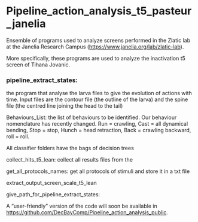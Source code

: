 # Pipeline_action_analysis_t5_pasteur_janelia
Ensemble of programs used to analyze screens performed in the Zlatic lab at the 
Janelia Research Campus (https://www.janelia.org/lab/zlatic-lab). 

More specifically, these programs are used to analyze the inactivation t5 screen of Tihana Jovanic.

### pipeline_extract_states: ###
the program that analyse the larva files to give the evolution of actions with time.
Input files are the contour file (the outline of the larva) and the spine file (the centred line joining the head to the tail)

Behaviours_List: the list of behaviours to be identified. Our behaviour nomenclature has recently changed. Run = crawling, Cast = all dynamical bending, Stop = stop, Hunch = head retraction, Back  =  crawling backward, roll = roll.

All classifier folders have the bags of decision trees 

collect_hits_t5_lean: collect all results files from the 

get_all_protocols_names: get all protocols of stimuli and store it in a txt file

extract_output_screen_scale_t5_lean

give_path_for_pipeline_extract_states: 

A “user-friendly” version of the code will soon be available in https://github.com/DecBayComp/Pipeline_action_analysis_public. 






